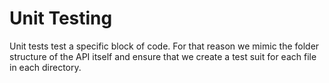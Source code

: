 # Unit Testing
Unit tests test a specific block of code. For that reason we mimic the folder structure of the API itself and ensure that we create a test suit for each file in each directory.
